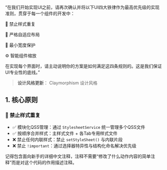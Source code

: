 
“在我们开始实现UI之前，请再次确认并将以下UI四大铁律作为最高优先级的实现准则，贯穿于每一个组件的开发中：

🚫 禁止样式重复

🔄 严格自适应布局

📏 最小宽度保护

⚙️ 智能组件缩放

在实现每个界面时，请主动说明你的方案是如何满足这四条规则的。这是我们保证UI专业性的底线。”


> **设计风格更新**：  Claymorphism 设计风格

## 1. 核心原则

### 🚫 禁止样式重复
- ✅ 模块化QSS管理：通过 `StylesheetService` 统一管理多个QSS文件
- ✅ 按顺序合并样式：主样式文件 + 各Tab专用样式文件
- ❌ 禁止任何内联样式：禁止 `setStyleSheet()` 与内联片段
- ❌ 禁止 `!important`：通过选择器特异性与结构化命名解决优先级

记得包含面向新手的详细中文注释，注释不需要“修改了什么动作内容的简单注释”而是对这个代码的作用描述注释。